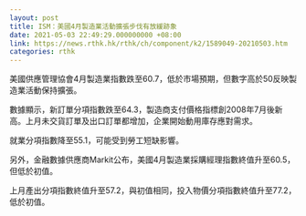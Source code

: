 ```yaml
---
layout: post
title: ISM：美國4月製造業活動擴張步伐有放緩跡象
date: 2021-05-03 22:49:29.000000000 +08:00
link: https://news.rthk.hk/rthk/ch/component/k2/1589049-20210503.htm
categories: rthk
---
```


美國供應管理協會4月製造業指數跌至60.7，低於市場預期，但數字高於50反映製造業活動保持擴張。

數據顯示，新訂單分項指數跌至64.3，製造商支付價格指標創2008年7月後新高。上月未交貨訂單及出口訂單都增加，企業開始動用庫存應對需求。

就業分項指數降至55.1，可能受到勞工短缺影響。

另外，金融數據供應商Markit公布，美國4月製造業採購經理指數終值升至60.5，但低於初值。

上月產出分項指數終值升至57.2，與初值相同，投入物價分項指數終值升至77.2，低於初值。
